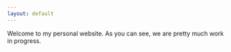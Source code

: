 ```yaml
---
layout: default
---
```


Welcome to my personal website. As you can see, we are pretty much work in progress.
